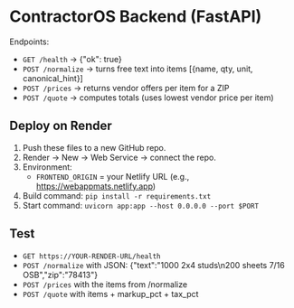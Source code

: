 
# ContractorOS Backend (FastAPI)

Endpoints:
- `GET /health` → {"ok": true}
- `POST /normalize` → turns free text into items [{name, qty, unit, canonical_hint}]
- `POST /prices` → returns vendor offers per item for a ZIP
- `POST /quote` → computes totals (uses lowest vendor price per item)

## Deploy on Render
1. Push these files to a new GitHub repo.
2. Render → New → Web Service → connect the repo.
3. Environment:
   - `FRONTEND_ORIGIN` = your Netlify URL (e.g., https://webappmats.netlify.app)
4. Build command:
   `pip install -r requirements.txt`
5. Start command:
   `uvicorn app:app --host 0.0.0.0 --port $PORT`

## Test
- `GET https://YOUR-RENDER-URL/health`
- `POST /normalize` with JSON: {"text":"1000 2x4 studs\n200 sheets 7/16 OSB","zip":"78413"}
- `POST /prices` with the items from /normalize
- `POST /quote` with items + markup_pct + tax_pct
